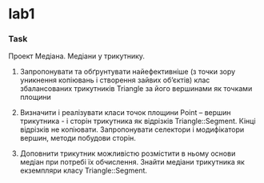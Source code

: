 # lab1

### Task
Проект Медіана. Медіани у трикутнику.

1. Запропонувати та обґрунтувати найефективніше (з точки зору уникнення копіювань і створення зайвих об’єктів) клас збалансованих трикутників Triangle за його вершинами як точками площини

3. Визначити і реалізувати класи точок площини Point – вершин трикутника - і сторін трикутника як відрізків Triangle::Segment. Кінці відрізків не копіювати. Запропонувати селектори і модифікатори вершин, методи побудови сторін.

4. Доповнити трикутник можливістю розмістити в ньому основи медіан при потребі їх обчислення. Знайти медіани трикутника як екземпляри класу Triangle::Segment.
